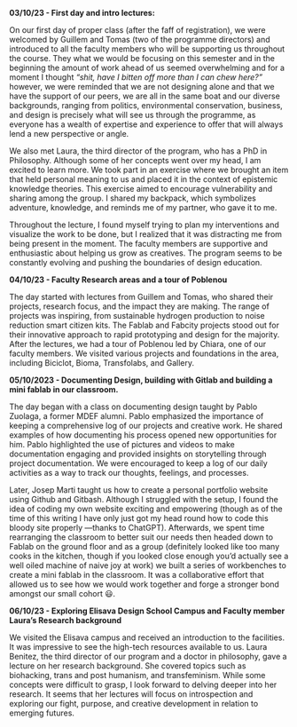 **03/10/23 - First day and intro lectures:**

On our first day of proper class (after the faff of registration), we were welcomed by Guillem and Tomas (two of the programme directors) and introduced to all the faculty members who will be supporting us throughout the course. They what we would be focusing on this semester and in the beginning the amount of work ahead of us seemed overwhelming and for a moment I thought *“shit, have I bitten off more than I can chew here?”* however, we were reminded that we are not designing alone and that we have the support of our peers, we are all in the same boat and our diverse backgrounds, ranging from politics, environmental conservation, business, and design is precisely what will see us through the programme, as everyone has a wealth of expertise and experience to offer that will always lend a new perspective or angle.  

We also met Laura, the third director of the program, who has a PhD in Philosophy. Although some of her concepts went over my head, I am excited to learn more. We took part in an exercise where we brought an item that held personal meaning to us and placed it in the context of epistemic knowledge theories. This exercise aimed to encourage vulnerability and sharing among the group. I shared my backpack, which symbolizes adventure, knowledge, and reminds me of my partner, who gave it to me. 

Throughout the lecture, I found myself trying to plan my interventions and visualize the work to be done, but I realized that it was distracting me from being present in the moment. The faculty members are supportive and enthusiastic about helping us grow as creatives. The program seems to be constantly evolving and pushing the boundaries of design education.

**04/10/23 - Faculty Research areas and a tour of Poblenou** 

The day started with lectures from Guillem and Tomas, who shared their projects, research focus, and the impact they are making. The range of projects was inspiring, from sustainable hydrogen production to noise reduction smart citizen kits. The Fablab and Fabcity projects stood out for their innovative approach to rapid prototyping and design for the majority. After the lectures, we had a tour of Poblenou led by Chiara, one of our faculty members. We visited various projects and foundations in the area, including Biciclot, Bioma, Transfolabs, and Gallery.

**05/10/2023 - Documenting Design, building with Gitlab and building a mini fablab in our classroom.**

The day began with a class on documenting design taught by Pablo Zuolaga, a former MDEF alumni. Pablo emphasized the importance of keeping a comprehensive log of our projects and creative work. He shared examples of how documenting his process opened new opportunities for him. Pablo highlighted the use of pictures and videos to make documentation engaging and provided insights on storytelling through project documentation. We were encouraged to keep a log of our daily activities as a way to track our thoughts, feelings, and processes. 

Later, Josep Marti taught us how to create a personal portfolio website using Github and Gitbash. Although I struggled with the setup, I found the idea of coding my own website exciting and empowering (though as of the time of this writing I have only just got my head round how to code this bloody site properly —thanks to ChatGPT). Afterwards, we  spent time rearranging the classroom to better suit our needs then headed down to Fablab on the ground floor and as a group (definitely looked like too many cooks in the kitchen, though if you looked close enough you’d actually see a well oiled machine of naive joy at work) we built a series of workbenches to create  a mini fablab in the classroom. It was a collaborative effort that allowed us to see how we would work together and forge a stronger bond amongst our small cohort 😃.

**06/10/23 - Exploring Elisava Design School Campus and Faculty member Laura’s Research background**

We visited the Elisava campus and received an introduction to the facilities. It was impressive to see the high-tech resources available to us. Laura Benitez, the third director of our program and a doctor in philosophy, gave a lecture on her research background. She covered topics such as biohacking, trans and post humanism, and transfeminism. While some concepts were difficult to grasp, I look forward to delving deeper into her research. It seems that her lectures will focus on introspection and exploring our fight, purpose, and creative development in relation to emerging futures.